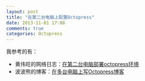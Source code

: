 ```yaml
---
layout: post
title: "在第二台电脑上配置Octopress"
date: 2013-11-01 17:08
comments: true
categories: Octopress
---
```

我参考的有：

<ul>
<li>黄伟旺的网络日志：<a href="http://wywon.com/blog/2012/11/25/build-octopress-on-another-pc/">在第二台电脑部署octopress环境</a></li>
<li>波波熊的博客：<a href="http://boboshone.com/blog/2013/06/05/write-octopress-blog-on-multiple-machines/">在多台电脑上写Octopress博客</a></li>
</ul>

<!-- more -->

